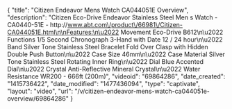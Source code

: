 {
    "title": "Citizen Endeavor Mens Watch CA044051E Overview",
    "description": "Citizen Eco-Drive Endeavor Stainless Steel Men s Watch - CA0440-51E - http:\/\/www.abt.com\/product\/66981\/Citizen-CA044051E.html\n\nFeatures:\n\u2022 Movement Eco-Drive B612\n\u2022 Functions 1\/5 Second Chronograph 3-Hand with Date 12 \/ 24 hour\n\u2022 Band Silver Tone Stainless Steel Bracelet Fold Over Clasp with Hidden Double Push Button\n\u2022 Case Size 46mm\n\u2022 Case Material Silver Tone Stainless Steel Rotating Inner Ring\n\u2022 Dial Blue Accented Dial\n\u2022 Crystal Anti-Reflective Mineral Crystal\n\u2022 Water Resistance WR200 - 666ft (200m)",
    "videoid": "69864286",
    "date_created": "1415736422",
    "date_modified": "1477436094",
    "type": "captivate",
    "layout": "video",
    "url": "\/v\/citizen-endeavor-mens-watch-ca044051e-overview\/69864286"
}